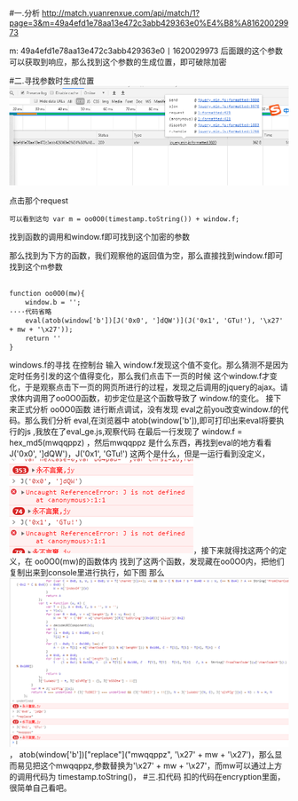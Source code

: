 #一.分析
http://match.yuanrenxue.com/api/match/1?page=3&m=49a4efd1e78aa13e472c3abb429363e0%E4%B8%A81620029973


m: 49a4efd1e78aa13e472c3abb429363e0丨1620029973
后面跟的这个参数可以获取到响应，那么找到这个参数的生成位置，即可破除加密

#二.寻找参数时生成位置
![img.png](img.png)

点击那个request

    可以看到这句 var m = oo0O0(timestamp.toString()) + window.f;

找到函数的调用和window.f即可找到这个加密的参数

那么找到为下方的函数，我们观察他的返回值为空，那么直接找到window.f即可找到这个m参数
```

function oo0O0(mw){
    window.b = '';
····代码省略
    eval(atob(window['b'])[J('0x0', ']dQW')](J('0x1', 'GTu!'), '\x27' + mw + '\x27'));
    return ''
}
```
windows.f的寻找 在控制台 输入 window.f发现这个值不变化。那么猜测不是因为定时任务引发的这个值得变化，那么我们点击下一页的时候
这个window.f才变化，于是观察点击下一页的网页所进行的过程，发现之后调用的jquery的ajax。请求体内调用了oo0O0函数，初步定位是这个函数导致了
window.f的变化。
接下来正式分析  oo0O0函数
进行断点调试，没有发现 eval之前you改变window.f的代码。那么我们分析 eval,在浏览器中 atob(window['b']),即可打印出来eval将要执行的js
,我放在了eval_ge.js,观察代码 在最后一行发现了 window.f = hex_md5(mwqqppz) ，然后mwqqppz 是什么东西，再找到eval的地方看看
J('0x0', ']dQW')，J('0x1', 'GTu!') 这两个是什么，但是一运行看到没定义，![img_1.png](img_1.png)，接下来就得找这两个的定义，在 oo0O0(mw)的函数体内
找到了这两个函数，发现藏在oo0O0内，把他们复制出来到console里进行执行，如下图 那么![img_2.png](img_2.png)，
atob(window['b'])["replace"]("mwqqppz", '\x27' + mw + '\x27')，那么显而易见把这个mwqqppz,参数替换为'\x27' + mw + '\x27'，而mw可以通过上方的调用代码为
timestamp.toString()，
#三.扣代码
扣的代码在encryption里面，很简单自己看吧。


